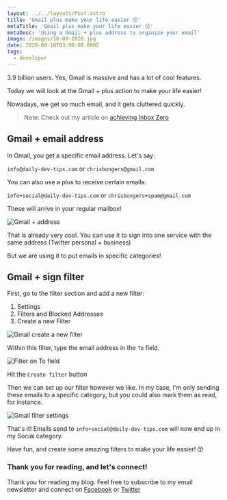 ```yaml
---
layout: ../../layouts/Post.astro
title: 'Gmail plus make your life easier 😙'
metaTitle: 'Gmail plus make your life easier 😙'
metaDesc: 'Using a Gmail + plus address to organize your email'
image: /images/10-09-2020.jpg
date: 2020-09-10T03:00:00.000Z
tags:
  - developer
---
```


3.9 billion users. Yes, Gmail is massive and has a lot of cool features.

Today we will look at the Gmail + plus action to make your life easier!

Nowadays, we get so much email, and it gets cluttered quickly.

> Note: Check out my article on [achieving Inbox Zero](https://daily-dev-tips.com/posts/a-clear-mind-starts-with-a-clear-inbox/)

## Gmail + email address

In Gmail, you get a specific email address. Let's say:

`info@daily-dev-tips.com` or `chrisbongers@gmail.com`

You can also use a plus to receive certain emails:

`info+social@daily-dev-tips.com` or `chrisbongers+spam@gmail.com`

These will arrive in your regular mailbox!

![Gmail + address](https://cdn.hashnode.com/res/hashnode/image/upload/v1599397459491/atFjnx2a_.png)

That is already very cool. You can use it to sign into one service with the same address (Twitter personal + business)

But we are using it to put emails in specific categories!

## Gmail + sign filter

First, go to the filter section and add a new filter:

1. Settings
2. Filters and Blocked Addresses
3. Create a new Filter

![Gmail create a new filter](https://cdn.hashnode.com/res/hashnode/image/upload/v1599397741352/K4qA5jb-H.png)

Within this filter, type the email address in the `To` field.

![Filter on To field](https://cdn.hashnode.com/res/hashnode/image/upload/v1599397840536/LOqmu9sGt.png)

Hit the `Create filter` button

Then we can set up our filter however we like. In my case, I'm only sending these emails to a specific category, but you could also mark them as read, for instance.

![Gmail filter settings](https://cdn.hashnode.com/res/hashnode/image/upload/v1599397946576/0WJjtH7i4.png)

That's it! Emails send to `info+social@daily-dev-tips.com` will now end up in my Social category.

Have fun, and create some amazing filters to make your life easier! 😙

### Thank you for reading, and let's connect!

Thank you for reading my blog. Feel free to subscribe to my email newsletter and connect on [Facebook](https://www.facebook.com/DailyDevTipsBlog) or [Twitter](https://twitter.com/DailyDevTips1)
